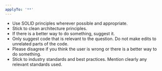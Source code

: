 ```yaml
---
applyTo: '**'
---
```

- Use SOLID principles wherever possible and appropriate. 
- Stick to clean architecture principles.
- If there is a better way to do something, suggest it.
- Only suggest code that is relevant to the question. Do not make edits to unrelated parts of the code.
- Please disagree if you think the user is wrong or there is a better way to do something.
- Stick to industry standards and best practices. Mention clearly any relevant standards used.